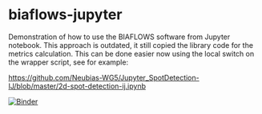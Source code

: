 # biaflows-jupyter
Demonstration of how to use the BIAFLOWS software from Jupyter notebook. This approach is outdated, it still copied the library code for the metrics calculation. This can be done easier now using the local switch on the wrapper script, see for example:

https://github.com/Neubias-WG5/Jupyter_SpotDetection-IJ/blob/master/2d-spot-detection-ij.ipynb

[![Binder](https://mybinder.org/badge_logo.svg)](https://mybinder.org/v2/gh/Neubias-WG5/biaflows-jupyter.git/master?filepath=Nuclei%20Tracking%202D%2Bt%20with%20helpers.ipynb)
